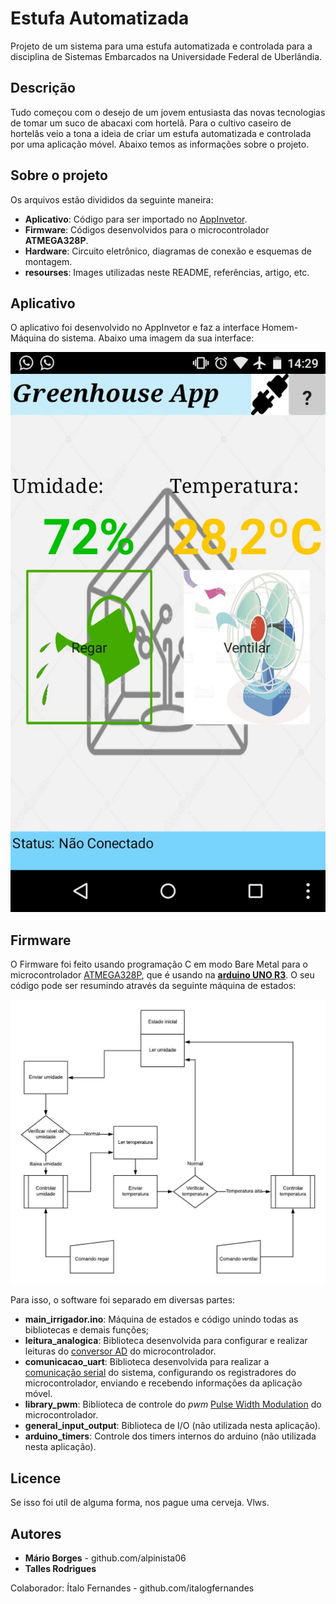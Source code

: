# Estufa Automatizada
Projeto de um sistema para uma estufa automatizada e controlada para a disciplina de Sistemas Embarcados na Universidade Federal de Uberlândia.

## Descrição

Tudo começou com o desejo de um jovem entusiasta das novas tecnologias de tomar um suco de abacaxi com hortelâ. Para o cultivo caseiro de hortelâs veio a tona a ideia de criar um estufa automatizada e controlada por uma aplicação móvel. Abaixo temos as informações sobre o projeto.  

## Sobre o projeto

Os arquivos estão divididos da seguinte maneira:
* **Aplicativo**: Código para ser importado no [AppInvetor](http://appinventor.mit.edu/explore/).
* **Firmware**: Códigos desenvolvidos para o microcontrolador **ATMEGA328P**.
* **Hardware**: Circuito eletrônico, diagramas de conexão e esquemas de montagem.
* **resourses**: Images utilizadas neste README, referências, artigo, etc.

## Aplicativo

O aplicativo foi desenvolvido no AppInvetor e faz a interface Homem-Máquina do sistema. Abaixo uma imagem da sua interface:

![](Aplicativo/print_do_app.jpeg)

## Firmware

O Firmware foi feito usando programação C em modo Bare Metal para o microcontrolador [ATMEGA328P](https://www.microchip.com/wwwproducts/en/ATmega328P), que é usando na [**arduino UNO R3**](https://www.arduino.cc/). O seu código pode ser resumindo através da seguinte máquina de estados:

![](Maquina_de_estados_Estufa_controlada.jpg)

Para isso, o software foi separado em diversas partes:
* **main_irrigador.ino**: Máquina de estados e código unindo todas as bibliotecas e demais funções;
* **leitura_analogica**: Biblioteca desenvolvida para configurar e realizar leituras do [conversor AD](https://pt.wikipedia.org/wiki/Conversor_anal%C3%B3gico-digital) do microcontrolador.
* **comunicacao_uart**: Biblioteca desenvolvida para realizar a [comunicação serial](https://pt.wikipedia.org/wiki/Comunica%C3%A7%C3%A3o_serial) do sistema, configurando os registradores do microcontrolador, enviando e recebendo informações da aplicação móvel.
* **library_pwm**: Biblioteca de controle do *pwm* [Pulse Width Modulation](https://pt.wikipedia.org/wiki/Modula%C3%A7%C3%A3o_por_largura_de_pulso) do microcontrolador.
* **general_input_output**: Biblioteca de I/O (não utilizada nesta aplicação).
* **arduino_timers**: Controle dos timers internos do arduino (não utilizada nesta aplicação).

## Licence

Se isso foi util de alguma forma, nos pague uma cerveja. Vlws.

## Autores

* **Mário Borges** - github.com/alpinista06
* **Talles Rodrigues**

Colaborador: Ítalo Fernandes - github.com/italogfernandes
